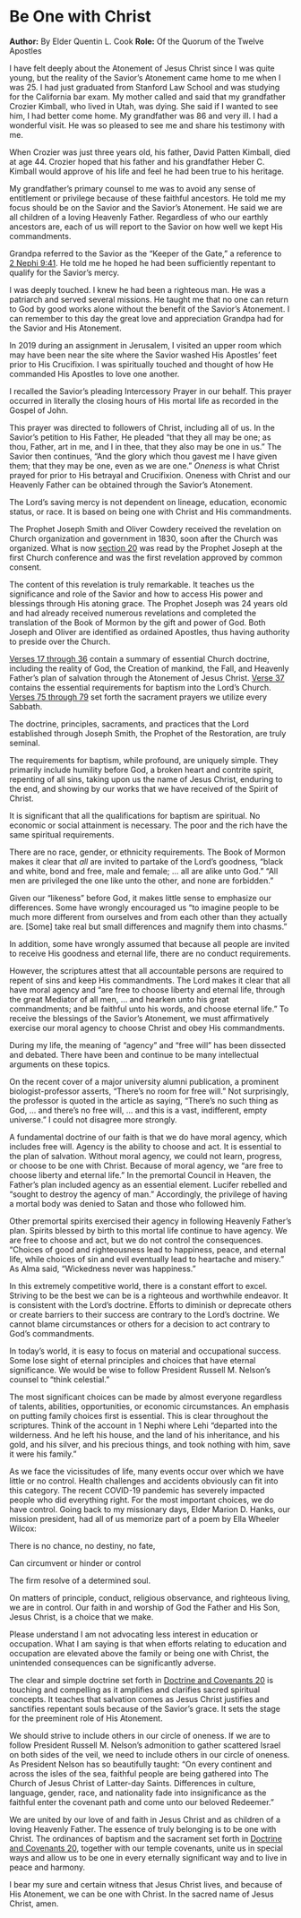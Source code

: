 # Be One with Christ

**Author:** By Elder Quentin L. Cook
**Role:** Of the Quorum of the Twelve Apostles

<a name="p1"></a>I have felt deeply about the Atonement of Jesus Christ since I was quite young, but the reality of the Savior’s Atonement came home to me when I was 25. I had just graduated from Stanford Law School and was studying for the California bar exam. My mother called and said that my grandfather Crozier Kimball, who lived in Utah, was dying. She said if I wanted to see him, I had better come home. My grandfather was 86 and very ill. I had a wonderful visit. He was so pleased to see me and share his testimony with me.

<a name="p2"></a>When Crozier was just three years old, his father, David Patten Kimball, died at age 44. Crozier hoped that his father and his grandfather Heber C. Kimball would approve of his life and feel he had been true to his heritage.

<a name="p3"></a>My grandfather’s primary counsel to me was to avoid any sense of entitlement or privilege because of these faithful ancestors. He told me my focus should be on the Savior and the Savior’s Atonement. He said we are all children of a loving Heavenly Father. Regardless of who our earthly ancestors are, each of us will report to the Savior on how well we kept His commandments.

<a name="p4"></a>Grandpa referred to the Savior as the “Keeper of the Gate,” a reference to [2 Nephi 9:41](https://www.churchofjesuschrist.org/study/scriptures/bofm/2-ne/9?lang=eng&id=p41#p41). He told me he hoped he had been sufficiently repentant to qualify for the Savior’s mercy.

<a name="p5"></a>I was deeply touched. I knew he had been a righteous man. He was a patriarch and served several missions. He taught me that no one can return to God by good works alone without the benefit of the Savior’s Atonement. I can remember to this day the great love and appreciation Grandpa had for the Savior and His Atonement.

<a name="p6"></a>In 2019 during an assignment in Jerusalem, I visited an upper room which may have been near the site where the Savior washed His Apostles’ feet prior to His Crucifixion. I was spiritually touched and thought of how He commanded His Apostles to love one another.

<a name="p7"></a>I recalled the Savior’s pleading Intercessory Prayer in our behalf. This prayer occurred in literally the closing hours of His mortal life as recorded in the Gospel of John.

<a name="p8"></a>This prayer was directed to followers of Christ, including all of us. In the Savior’s petition to His Father, He pleaded “that they all may be one; as thou, Father, art in me, and I in thee, that they also may be one in us.” The Savior then continues, “And the glory which thou gavest me I have given them; that they may be one, even as we are one.” *Oneness* is what Christ prayed for prior to His betrayal and Crucifixion. Oneness with Christ and our Heavenly Father can be obtained through the Savior’s Atonement.

<a name="p9"></a>The Lord’s saving mercy is not dependent on lineage, education, economic status, or race. It is based on being one with Christ and His commandments.

<a name="p10"></a>The Prophet Joseph Smith and Oliver Cowdery received the revelation on Church organization and government in 1830, soon after the Church was organized. What is now [section 20](https://www.churchofjesuschrist.org/study/scriptures/dc-testament/dc/20?lang=eng) was read by the Prophet Joseph at the first Church conference and was the first revelation approved by common consent.

<a name="p11"></a>The content of this revelation is truly remarkable. It teaches us the significance and role of the Savior and how to access His power and blessings through His atoning grace. The Prophet Joseph was 24 years old and had already received numerous revelations and completed the translation of the Book of Mormon by the gift and power of God. Both Joseph and Oliver are identified as ordained Apostles, thus having authority to preside over the Church.

<a name="p12"></a>[Verses 17 through 36](https://www.churchofjesuschrist.org/study/scriptures/dc-testament/dc/20?lang=eng&id=p17-p36#p17) contain a summary of essential Church doctrine, including the reality of God, the Creation of mankind, the Fall, and Heavenly Father’s plan of salvation through the Atonement of Jesus Christ. [Verse 37](https://www.churchofjesuschrist.org/study/scriptures/dc-testament/dc/20?lang=eng&id=p37#p37) contains the essential requirements for baptism into the Lord’s Church. [Verses 75 through 79](https://www.churchofjesuschrist.org/study/scriptures/dc-testament/dc/20?lang=eng&id=p75-p79#p75) set forth the sacrament prayers we utilize every Sabbath.

<a name="p13"></a>The doctrine, principles, sacraments, and practices that the Lord established through Joseph Smith, the Prophet of the Restoration, are truly seminal.

<a name="p14"></a>The requirements for baptism, while profound, are uniquely simple. They primarily include humility before God, a broken heart and contrite spirit, repenting of all sins, taking upon us the name of Jesus Christ, enduring to the end, and showing by our works that we have received of the Spirit of Christ.

<a name="p15"></a>It is significant that all the qualifications for baptism are spiritual. No economic or social attainment is necessary. The poor and the rich have the same spiritual requirements.

<a name="p16"></a>There are no race, gender, or ethnicity requirements. The Book of Mormon makes it clear that *all* are invited to partake of the Lord’s goodness, “black and white, bond and free, male and female; … all are alike unto God.” “All men are privileged the one like unto the other, and none are forbidden.”

<a name="p17"></a>Given our “likeness” before God, it makes little sense to emphasize our differences. Some have wrongly encouraged us “to imagine people to be much more different from ourselves and from each other than they actually are. [Some] take real but small differences and magnify them into chasms.”

<a name="p18"></a>In addition, some have wrongly assumed that because all people are invited to receive His goodness and eternal life, there are no conduct requirements.

<a name="p19"></a>However, the scriptures attest that all accountable persons are required to repent of sins and keep His commandments. The Lord makes it clear that all have moral agency and “are free to choose liberty and eternal life, through the great Mediator of all men, … and hearken unto his great commandments; and be faithful unto his words, and choose eternal life.” To receive the blessings of the Savior’s Atonement, we must affirmatively exercise our moral agency to choose Christ and obey His commandments.

<a name="p20"></a>During my life, the meaning of “agency” and “free will” has been dissected and debated. There have been and continue to be many intellectual arguments on these topics.

<a name="p21"></a>On the recent cover of a major university alumni publication, a prominent biologist-professor asserts, “There’s no room for free will.” Not surprisingly, the professor is quoted in the article as saying, “There’s no such thing as God, … and there’s no free will, … and this is a vast, indifferent, empty universe.” I could not disagree more strongly.

<a name="p36"></a>A fundamental doctrine of our faith is that we do have moral agency, which includes free will. Agency is the ability to choose and act. It is essential to the plan of salvation. Without moral agency, we could not learn, progress, or choose to be one with Christ. Because of moral agency, we “are free to choose liberty and eternal life.” In the premortal Council in Heaven, the Father’s plan included agency as an essential element. Lucifer rebelled and “sought to destroy the agency of man.” Accordingly, the privilege of having a mortal body was denied to Satan and those who followed him.

<a name="p22"></a>Other premortal spirits exercised their agency in following Heavenly Father’s plan. Spirits blessed by birth to this mortal life continue to have agency. We are free to choose and act, but we do not control the consequences. “Choices of good and righteousness lead to happiness, peace, and eternal life, while choices of sin and evil eventually lead to heartache and misery.” As Alma said, “Wickedness never was happiness.”

<a name="p23"></a>In this extremely competitive world, there is a constant effort to excel. Striving to be the best we can be is a righteous and worthwhile endeavor. It is consistent with the Lord’s doctrine. Efforts to diminish or deprecate others or create barriers to their success are contrary to the Lord’s doctrine. We cannot blame circumstances or others for a decision to act contrary to God’s commandments.

<a name="p24"></a>In today’s world, it is easy to focus on material and occupational success. Some lose sight of eternal principles and choices that have eternal significance. We would be wise to follow President Russell M. Nelson’s counsel to “think celestial.”

<a name="p25"></a>The most significant choices can be made by almost everyone regardless of talents, abilities, opportunities, or economic circumstances. An emphasis on putting family choices first is essential. This is clear throughout the scriptures. Think of the account in 1 Nephi where Lehi “departed into the wilderness. And he left his house, and the land of his inheritance, and his gold, and his silver, and his precious things, and took nothing with him, save it were his family.”

<a name="p26"></a>As we face the vicissitudes of life, many events occur over which we have little or no control. Health challenges and accidents obviously can fit into this category. The recent COVID-19 pandemic has severely impacted people who did everything right. For the most important choices, we do have control. Going back to my missionary days, Elder Marion D. Hanks, our mission president, had all of us memorize part of a poem by Ella Wheeler Wilcox:

<a name="p27"></a>There is no chance, no destiny, no fate,

<a name="p28"></a>Can circumvent or hinder or control

<a name="p29"></a>The firm resolve of a determined soul.

<a name="p30"></a>On matters of principle, conduct, religious observance, and righteous living, we are in control. Our faith in and worship of God the Father and His Son, Jesus Christ, is a choice that we make.

<a name="p31"></a>Please understand I am not advocating less interest in education or occupation. What I am saying is that when efforts relating to education and occupation are elevated above the family or being one with Christ, the unintended consequences can be significantly adverse.

<a name="p32"></a>The clear and simple doctrine set forth in [Doctrine and Covenants 20](https://www.churchofjesuschrist.org/study/scriptures/dc-testament/dc/20?lang=eng) is touching and compelling as it amplifies and clarifies sacred spiritual concepts. It teaches that salvation comes as Jesus Christ justifies and sanctifies repentant souls because of the Savior’s grace. It sets the stage for the preeminent role of His Atonement.

<a name="p33"></a>We should strive to include others in our circle of oneness. If we are to follow President Russell M. Nelson’s admonition to gather scattered Israel on both sides of the veil, we need to include others in our circle of oneness. As President Nelson has so beautifully taught: “On every continent and across the isles of the sea, faithful people are being gathered into The Church of Jesus Christ of Latter-day Saints. Differences in culture, language, gender, race, and nationality fade into insignificance as the faithful enter the covenant path and come unto our beloved Redeemer.”

<a name="p34"></a>We are united by our love of and faith in Jesus Christ and as children of a loving Heavenly Father. The essence of truly belonging is to be one with Christ. The ordinances of baptism and the sacrament set forth in [Doctrine and Covenants 20](https://www.churchofjesuschrist.org/study/scriptures/dc-testament/dc/20?lang=eng), together with our temple covenants, unite us in special ways and allow us to be one in every eternally significant way and to live in peace and harmony.

<a name="p35"></a>I bear my sure and certain witness that Jesus Christ lives, and because of His Atonement, we can be one with Christ. In the sacred name of Jesus Christ, amen.